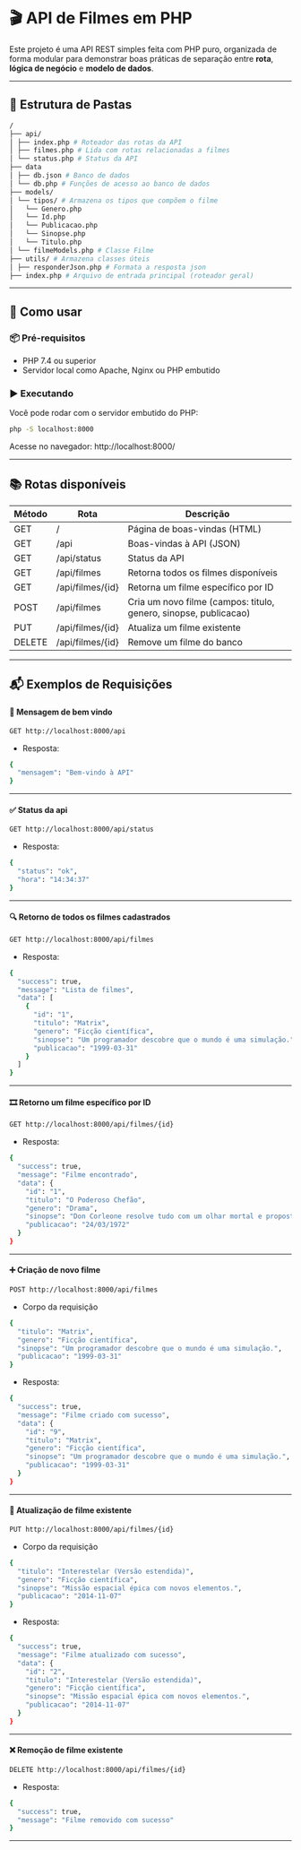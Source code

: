 # 🎬 API de Filmes em PHP

Este projeto é uma API REST simples feita com PHP puro, organizada de forma modular para demonstrar boas práticas de separação entre **rota**, **lógica de negócio** e **modelo de dados**.

---

## 📁 Estrutura de Pastas

```bash
/
├── api/
│ ├── index.php # Roteador das rotas da API
│ ├── filmes.php # Lida com rotas relacionadas a filmes
│ └── status.php # Status da API
├── data
│ ├── db.json # Banco de dados
│ └── db.php # Funções de acesso ao banco de dados
├── models/
│ └── tipos/ # Armazena os tipos que compõem o filme
│   └── Genero.php
│   └── Id.php
│   └── Publicacao.php
│   └── Sinopse.php
│   └── Titulo.php
│ └── filmeModels.php # Classe Filme
├── utils/ # Armazena classes úteis
│ ├── responderJson.php # Formata a resposta json
├── index.php # Arquivo de entrada principal (roteador geral)
```

---

## 🚀 Como usar

### 📦 Pré-requisitos

-   PHP 7.4 ou superior
-   Servidor local como Apache, Nginx ou PHP embutido

### ▶️ Executando

Você pode rodar com o servidor embutido do PHP:

```bash
php -S localhost:8000
```

Acesse no navegador:
http://localhost:8000/

---

## 📚 Rotas disponíveis

| Método | Rota             | Descrição                                                        |
| ------ | ---------------- | ---------------------------------------------------------------- |
| GET    | /                | Página de boas-vindas (HTML)                                     |
| GET    | /api             | Boas-vindas à API (JSON)                                         |
| GET    | /api/status      | Status da API                                                    |
| GET    | /api/filmes      | Retorna todos os filmes disponíveis                              |
| GET    | /api/filmes/{id} | Retorna um filme específico por ID                               |
| POST   | /api/filmes      | Cria um novo filme (campos: titulo, genero, sinopse, publicacao) |
| PUT    | /api/filmes/{id} | Atualiza um filme existente                                      |
| DELETE | /api/filmes/{id} | Remove um filme do banco                                         |

---

## 📬 Exemplos de Requisições

#### 👋 Mensagem de bem vindo

```bash
GET http://localhost:8000/api
```

- Resposta:

```bash
{
  "mensagem": "Bem-vindo à API"
}
```
____________________________________________

#### ✅ Status da api

```bash
GET http://localhost:8000/api/status
```

- Resposta:

```bash
{
  "status": "ok",
  "hora": "14:34:37"
}
```
____________________________________________

#### 🔍 Retorno de todos os filmes cadastrados

```bash
GET http://localhost:8000/api/filmes
```

- Resposta:

```bash
{
  "success": true,
  "message": "Lista de filmes",
  "data": [
    {
      "id": "1",
      "titulo": "Matrix",
      "genero": "Ficção científica",
      "sinopse": "Um programador descobre que o mundo é uma simulação.",
      "publicacao": "1999-03-31"
    }
  ]
}
```
____________________________________________

#### 🎞️ Retorno um filme específico por ID

```bash
GET http://localhost:8000/api/filmes/{id}
```

- Resposta:

```bash
{
  "success": true,
  "message": "Filme encontrado",
  "data": {
    "id": "1",
    "titulo": "O Poderoso Chefão",
    "genero": "Drama",
    "sinopse": "Don Corleone resolve tudo com um olhar mortal e propostas que você literalmente não pode recusar. Um guia prático de negócios, família e tapas de luva de pelica.",
    "publicacao": "24/03/1972"
  }
}
```
____________________________________________

#### ➕ Criação de novo filme

```bash
POST http://localhost:8000/api/filmes
```

- Corpo da requisição

```bash
{
  "titulo": "Matrix",
  "genero": "Ficção científica",
  "sinopse": "Um programador descobre que o mundo é uma simulação.",
  "publicacao": "1999-03-31"
}
```

- Resposta:

```bash
{
  "success": true,
  "message": "Filme criado com sucesso",
  "data": {
    "id": "9",
    "titulo": "Matrix",
    "genero": "Ficção científica",
    "sinopse": "Um programador descobre que o mundo é uma simulação.",
    "publicacao": "1999-03-31"
  }
}
```
____________________________________________

#### 📝 Atualização de filme existente

```bash
PUT http://localhost:8000/api/filmes/{id}
```

- Corpo da requisição

```bash
{
  "titulo": "Interestelar (Versão estendida)",
  "genero": "Ficção científica",
  "sinopse": "Missão espacial épica com novos elementos.",
  "publicacao": "2014-11-07"
}
```

- Resposta:

```bash
{
  "success": true,
  "message": "Filme atualizado com sucesso",
  "data": {
    "id": "2",
    "titulo": "Interestelar (Versão estendida)",
    "genero": "Ficção científica",
    "sinopse": "Missão espacial épica com novos elementos.",
    "publicacao": "2014-11-07"
  }
}
```
____________________________________________

#### ❌ Remoção de filme existente

```bash
DELETE http://localhost:8000/api/filmes/{id}
```

- Resposta:

```bash
{
  "success": true,
  "message": "Filme removido com sucesso"
}
```
____________________________________________
